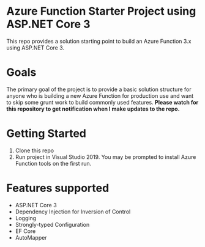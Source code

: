 # Azure Function Starter Project using ASP.NET Core 3
This repo provides a solution starting point to build an Azure Function 3.x using ASP.NET Core 3. 

# Goals
The primary goal of the project is to provide a basic solution structure for anyone who is building a new Azure Function for production use and want to skip some grunt work to build commonly used features.
**Please watch for this repository to get notification when I make updates to the repo.**

# Getting Started
1. Clone this repo
2. Run project in Visual Studio 2019. You may be prompted to install Azure Function tools on the first run.

# Features supported
* ASP.NET Core 3
* Dependency Injection for Inversion of Control
* Logging
* Strongly-typed Configuration
* EF Core
* AutoMapper
